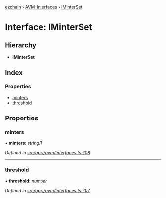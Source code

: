 [ezchain](../README.md) › [AVM-Interfaces](../modules/avm_interfaces.md) › [IMinterSet](avm_interfaces.iminterset.md)

# Interface: IMinterSet

## Hierarchy

* **IMinterSet**

## Index

### Properties

* [minters](avm_interfaces.iminterset.md#minters)
* [threshold](avm_interfaces.iminterset.md#threshold)

## Properties

###  minters

• **minters**: *string[]*

*Defined in [src/apis/avm/interfaces.ts:208](https://github.com/EZChain-core/ezchainjs/blob/5511161/src/apis/avm/interfaces.ts#L208)*

___

###  threshold

• **threshold**: *number*

*Defined in [src/apis/avm/interfaces.ts:207](https://github.com/EZChain-core/ezchainjs/blob/5511161/src/apis/avm/interfaces.ts#L207)*
